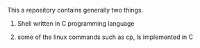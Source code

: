 This a repository contains generally two things.

1) Shell written in C programming language


2) some of the linux commands  such as cp, ls implemented in C